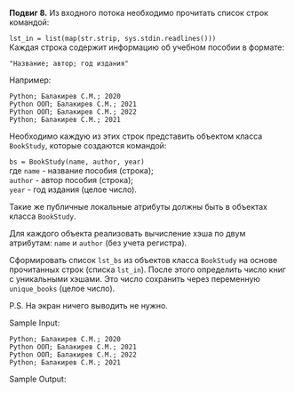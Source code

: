 **Подвиг 8.** Из входного потока необходимо прочитать список строк командой:

`lst_in = list(map(str.strip, sys.stdin.readlines()))` \
Каждая строка содержит информацию об учебном пособии в формате:

`"Название; автор; год издания"`

Например:

```
Python; Балакирев С.М.; 2020
Python ООП; Балакирев С.М.; 2021
Python ООП; Балакирев С.М.; 2022
Python; Балакирев С.М.; 2021
```

Необходимо каждую из этих строк представить объектом класса `BookStudy`, которые создаются командой:

`bs = BookStudy(name, author, year)` \
где `name` - название пособия (строка); \
`author` - автор пособия (строка); \
`year` - год издания (целое число).

Такие же публичные локальные атрибуты должны быть в объектах класса `BookStudy`.

Для каждого объекта реализовать вычисление хэша по двум атрибутам: `name` и `author` (без учета регистра).

Сформировать список `lst_bs` из объектов класса `BookStudy` на основе прочитанных строк (списка `lst_in`).
После этого определить число книг с уникальными хэшами.
Это число сохранить через переменную `unique_books` (целое число).

P.S. На экран ничего выводить не нужно.

Sample Input:

```
Python; Балакирев С.М.; 2020
Python ООП; Балакирев С.М.; 2021
Python ООП; Балакирев С.М.; 2022
Python; Балакирев С.М.; 2021
```

Sample Output:

